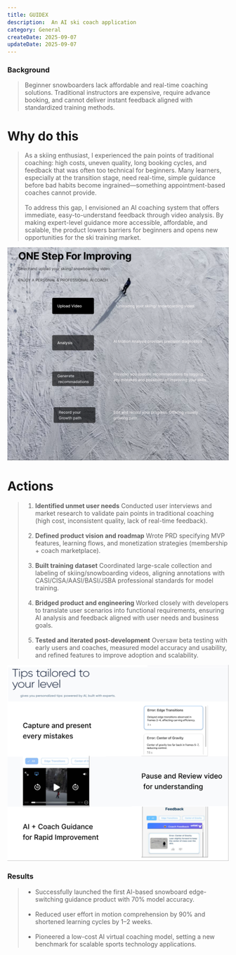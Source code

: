 ```yaml
---
title: GUIDEX
description:  An AI ski coach application
category: General
createDate: 2025-09-07
updateDate: 2025-09-07
---
```


### **Background**

>Beginner snowboarders lack affordable and real-time coaching solutions. Traditional instructors are expensive, require advance booking, and cannot deliver instant feedback aligned with standardized training methods.

# **Why do this**
>As a skiing enthusiast, I experienced the pain points of traditional coaching: high costs, uneven quality, long booking cycles, and feedback that was often too technical for beginners. Many learners, especially at the transition stage, need real-time, simple guidance before bad habits become ingrained—something appointment-based coaches cannot provide.<br><br>
To address this gap, I envisioned an AI coaching system that offers immediate, easy-to-understand feedback through video analysis. By making expert-level guidance more accessible, affordable, and scalable, the product lowers barriers for beginners and opens new opportunities for the ski training market.


![1331introduction](./1331introduction.png)


# **Actions**
>1. **Identified unmet user needs** Conducted user interviews and market research to validate pain points in traditional coaching (high cost, inconsistent quality, lack of real-time feedback).<br><br>
>2. **Defined product vision and roadmap** Wrote PRD specifying MVP features, learning flows, and monetization strategies (membership + coach marketplace).<br><br>
>3. **Built training dataset** Coordinated large-scale collection and labeling of skiing/snowboarding videos, aligning annotations with CASI/CISA/AASI/BASI/JSBA  professional standards for model training.<br><br>
>4. **Bridged product and engineering**  Worked closely with developers to translate user scenarios into functional requirements, ensuring AI analysis and feedback aligned with user needs and business goals.<br><br>
>5. **Tested and iterated post-development** Oversaw beta testing with early users and coaches, measured model accuracy and usability, and refined features to improve adoption and scalability.<br>


![1331tips](./1331tips.png)


### **Results**
>- Successfully launched the first AI-based snowboard edge-switching guidance product with 70% model accuracy.<br><br>
>- Reduced user effort in motion comprehension by 90% and shortened learning cycles by 1–2 weeks.<br><br>
>- Pioneered a low-cost AI virtual coaching model, setting a new benchmark for scalable sports technology applications.
